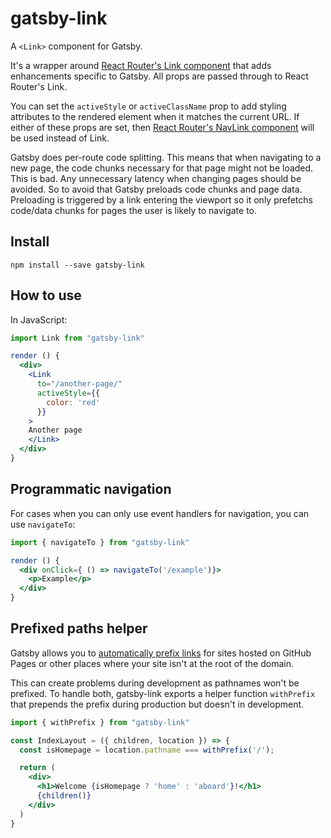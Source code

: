 # gatsby-link

A `<Link>` component for Gatsby.

It's a wrapper around [React Router's Link component](https://github.com/ReactTraining/react-router/blob/master/packages/react-router-dom/docs/api/Link.md) that adds enhancements specific to Gatsby. All props are passed through
to React Router's Link.

You can set the `activeStyle` or `activeClassName` prop to add styling attributes to the rendered element when it matches the current URL. If either of these props are set, then [React Router's NavLink component](https://github.com/ReactTraining/react-router/blob/master/packages/react-router-dom/docs/api/NavLink.md) will be used instead of Link.

Gatsby does per-route code splitting. This means that when navigating to a new
page, the code chunks necessary for that page might not be loaded. This is bad.
Any unnecessary latency when changing pages should be avoided. So to avoid that
Gatsby preloads code chunks and page data. Preloading is triggered by a link
entering the viewport so it only prefetchs code/data chunks for pages the user
is likely to navigate to.

## Install

`npm install --save gatsby-link`

## How to use

In JavaScript:

```jsx
import Link from "gatsby-link"

render () {
  <div>
    <Link
      to="/another-page/"
      activeStyle={{
        color: 'red'
      }}
    >
    Another page
    </Link>
  </div>
}
```

## Programmatic navigation

For cases when you can only use event handlers for navigation, you can use `navigateTo`:

```jsx
import { navigateTo } from "gatsby-link"

render () {
  <div onClick={ () => navigateTo('/example')}>
    <p>Example</p>
  </div>
}
```

## Prefixed paths helper

Gatsby allows you to [automatically prefix links](/docs/path-prefix/) for sites hosted on GitHub Pages or other places where your site isn't at the root of the domain.

This can create problems during development as pathnames won't be prefixed. To handle both, gatsby-link exports a helper function `withPrefix` that prepends the prefix during production but doesn't in development.

```jsx
import { withPrefix } from "gatsby-link"

const IndexLayout = ({ children, location }) => {
  const isHomepage = location.pathname === withPrefix('/');

  return (
    <div>
      <h1>Welcome {isHomepage ? 'home' : 'aboard'}!</h1>
      {children()}
    </div>
  )
}
```
